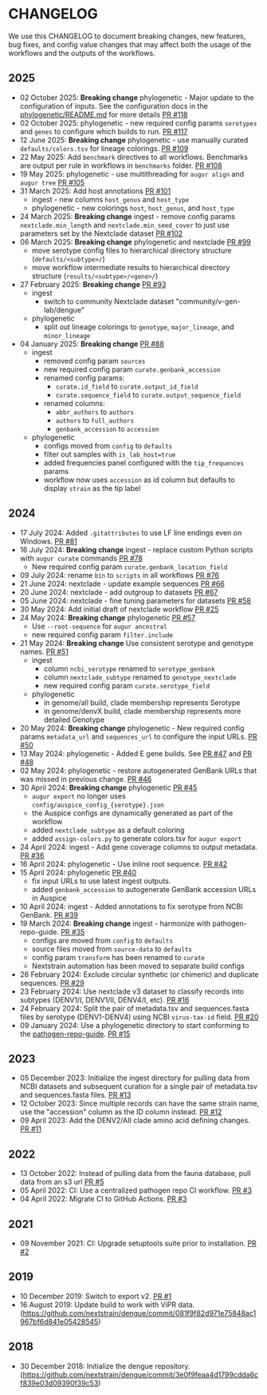 # CHANGELOG

We use this CHANGELOG to document breaking changes, new features, bug fixes, and config value changes that may affect both the usage of the workflows and the outputs of the workflows.

## 2025

* 02 October 2025: **Breaking change** phylogenetic - Major update to the configuration of inputs.
  See the configuration docs in the [phylogenetic/README.md](phylogenetic/README.md)
  for more details [PR #118][]
* 02 October 2025: phylogenetic - new required config params `serotypes` and `genes`
  to configure which builds to run. [PR #117][]
* 12 June 2025: **Breaking change** phylogenetic - use manually curated `defaults/colors.tsv`
  for lineage colorings. [PR #109][]
* 22 May 2025: Add `benchmark` directives to all workflows. Benchmarks are output
  per rule in workflows in `benchmarks` folder. [PR #108][]
* 19 May 2025: phylogenetic - use multithreading for `augur align` and `augur tree` [PR #105][]
* 31 March 2025: Add host annotations [PR #101][]
    * ingest - new columns `host_genus` and `host_type`
    * phylogenetic - new colorings `host`, `host_genus`, and `host_type`
* 24 March 2025: **Breaking change** ingest - remove config params
  `nextclade.min_length` and `nextclade.min_seed_cover` to just use parameters
  set by the Nextclade dataset [PR #102][]
* 06 March 2025: **Breaking change** phylogenetic and nextclade [PR #99][]
    * move serotype config files to hierarchical directory structure (`defaults/<subtype>/`)
    * move workflow intermediate results to hierarchical directory structure (`results/<subtype>/<gene>/`)
* 27 February 2025: **Breaking change** [PR #93][]
    * ingest
        * switch to community Nextclade dataset "community/v-gen-lab/dengue"
    * phylogenetic
        * split out lineage colorings to `genotype`, `major_lineage`, and `minor_lineage`
* 04 January 2025: **Breaking change** [PR #88][]
    * ingest
        * removed config param `sources`
        * new required config param `curate.genbank_accession`
        * renamed config params:
            * `curate.id_field` to `curate.output_id_field`
            * `curate.sequence_field` to `curate.output_sequence_field`
        * renamed columns:
            * `abbr_authors` to `authors`
            * `authors` to `full_authors`
            * `genbank_accession` to `accession`
    * phylogenetic
        * configs moved from `config` to `defaults`
        * filter out samples with `is_lab_host=true`
        * added frequencies panel configured with the `tip_frequences` params
        * workflow now uses `accession` as id column but defaults to display
          `strain` as the tip label

[PR #88]: https://github.com/nextstrain/dengue/pull/88
[PR #93]: https://github.com/nextstrain/dengue/pull/93
[PR #99]: https://github.com/nextstrain/dengue/pull/99
[PR #101]: https://github.com/nextstrain/dengue/pull/101
[PR #102]: https://github.com/nextstrain/dengue/pull/102
[PR #105]: https://github.com/nextstrain/dengue/pull/105
[PR #108]: https://github.com/nextstrain/dengue/pull/108
[PR #109]: https://github.com/nextstrain/dengue/pull/109
[PR #117]: https://github.com/nextstrain/dengue/pull/117
[PR #118]: https://github.com/nextstrain/dengue/pull/118

## 2024

* 17 July 2024: Added `.gitattributes` to use LF line endings even on Windows. [PR #81][]
* 16 July 2024: **Breaking change** ingest - replace custom Python scripts
  with `augur curate` commands [PR #78][]
    * New required config param `curate.genbank_location_field`
* 09 July 2024: rename `bin` to `scripts` in all workflows [PR #76][]
* 21 June 2024: nextclade - update example sequences [PR #66][]
* 20 June 2024: nextclade - add outgroup to datasets [PR #67][]
* 05 June 2024: nextclade - fine tuning parameters for datasets [PR #58][]
* 30 May 2024: Add initial draft of nextclade workflow [PR #25][]
* 24 May 2024: **Breaking change** phylogenetic [PR #57][]
    * Use `--root-sequence` for `augur ancestral`
    * new required config param `filter.include`
* 21 May 2024: **Breaking change** Use consistent serotype and genotype names. [PR #51][]
    * ingest
        * column `ncbi_serotype` renamed to `serotype_genbank`
        * column `nextclade_subtype` renamed to `genotype_nextclade`
        * new required config param `curate.serotype_field`
    * phylogenetic
        * in genome/all build, clade membership represents Serotype
        * in genome/denvX build, clade membership represents more detailed Genotype
* 20 May 2024: **Breaking change** phylogenetic - New required config params
  `metadata_url` and `sequences_url` to configure the input URLs. [PR #50][]
* 13 May 2024: phylogenetic - Added E gene builds. See [PR #47][] and [PR #48][]
* 02 May 2024: phylogenetic - restore autogenerated GenBank URLs that was
  missed in previous change. [PR #46][]
* 30 April 2024: **Breaking change** phylogenetic [PR #45][]
    * `augur export` no longer uses `config/auspice_config_{serotype}.json`
    * the Auspice configs are dynamically generated as part of the workflow
    * added `nextclade_subtype` as a default coloring
    * added `assign-colors.py` to generate colors.tsv for `augur export`
* 24 April 2024: ingest - Add gene coverage columns to output metadata. [PR #36][]
* 16 April 2024: phylogenetic - Use inline root sequence. [PR #42][]
* 15 April 2024: phylogenetic [PR #40][]
    * fix input URLs to use latest ingest outputs.
    * added `genbank_accession` to autogenerate GenBank accession URLs in Auspice
* 10 April 2024: ingest - Added annotations to fix serotype from NCBI GenBank. [PR #39][]
* 19 March 2024: **Breaking change** ingest - harmonize with pathogen-repo-guide. [PR #35][]
    * configs are moved from `config` to `defaults`
    * source files moved from `source-data` to `defaults`
    * config param `transform` has been renamed to `curate`
    * Nextstrain automation has been moved to separate build configs
* 26 February 2024: Exclude circular synthetic (or chimeric) and duplicate sequences. [PR #29](https://github.com/nextstrain/dengue/pull/29)
* 23 February 2024: Use nextclade v3 dataset to classify records into subtypes (DENV1/I, DENV1/II, DENV4/I, etc). [PR #16](https://github.com/nextstrain/dengue/pull/16)
* 24 February 2024: Split the pair of metadata.tsv and sequences.fasta files by serotype (DENV1-DENV4) using NCBI `virus-tax-id` field. [PR #20](https://github.com/nextstrain/dengue/pull/20)
* 09 January 2024: Use a phylogenetic directory to start conforming to the [pathogen-repo-guide](https://github.com/nextstrain/pathogen-repo-guide). [PR #15](https://github.com/nextstrain/dengue/pull/15)

[PR #25]: https://github.com/nextstrain/dengue/pull/25
[PR #35]: https://github.com/nextstrain/dengue/pull/35
[PR #36]: https://github.com/nextstrain/dengue/pull/36
[PR #39]: https://github.com/nextstrain/dengue/pull/39
[PR #40]: https://github.com/nextstrain/dengue/pull/40
[PR #42]: https://github.com/nextstrain/dengue/pull/42
[PR #45]: https://github.com/nextstrain/dengue/pull/45
[PR #46]: https://github.com/nextstrain/dengue/pull/46
[PR #47]: https://github.com/nextstrain/dengue/pull/47
[PR #48]: https://github.com/nextstrain/dengue/pull/48
[PR #50]: https://github.com/nextstrain/dengue/pull/50
[PR #51]: https://github.com/nextstrain/dengue/pull/51
[PR #57]: https://github.com/nextstrain/dengue/pull/57
[PR #58]: https://github.com/nextstrain/dengue/pull/58
[PR #66]: https://github.com/nextstrain/dengue/pull/66
[PR #67]: https://github.com/nextstrain/dengue/pull/67
[PR #76]: https://github.com/nextstrain/dengue/pull/76
[PR #78]: https://github.com/nextstrain/dengue/pull/78
[PR #81]: https://github.com/nextstrain/dengue/pull/81

## 2023

* 05 December 2023: Initialize the ingest directory for pulling data from NCBI datasets and subsequent curation for a single pair of metadata.tsv and sequences.fasta files. [PR #13](https://github.com/nextstrain/dengue/pull/13)
* 12 October 2023: Since multiple records can have the same strain name, use the "accession" column as the ID column instead. [PR #12](https://github.com/nextstrain/dengue/pull/12)
* 09 April 2023: Add the DENV2/AII clade amino acid defining changes. [PR #11](https://github.com/nextstrain/dengue/pull/11)

## 2022

* 13 October 2022: Instead of pulling data from the fauna database, pull data from an s3 url [PR #5](https://github.com/nextstrain/dengue/pull/5)
* 05 April 2022: CI: Use a centralized pathogen repo CI workflow. [PR #3](https://github.com/nextstrain/dengue/pull/3)
* 04 April 2022: Migrate CI to GitHub Actions. [PR #3](https://github.com/nextstrain/dengue/pull/3)

## 2021

* 09 November 2021: CI: Upgrade setuptools suite prior to installation. [PR #2](https://github.com/nextstrain/dengue/pull/2)

## 2019

* 10 December 2019: Switch to export v2. [PR #1](https://github.com/nextstrain/dengue/pull/1)
* 16 August 2019: Update build to work with ViPR data. (https://github.com/nextstrain/dengue/commit/081f9f82d971e75848ac1967bf6d841e05428545)

## 2018

* 30 December 2018: Initialize the dengue repository. (https://github.com/nextstrain/dengue/commit/3e0f9feaa4d1799cdda6cf839e03d09390f39c53)
